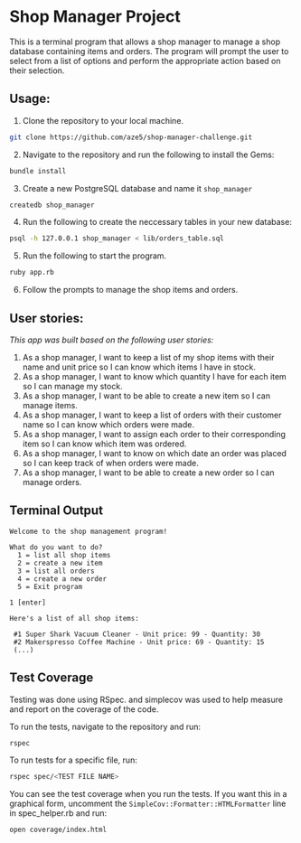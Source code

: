 Shop Manager Project
=================
This is a terminal program that allows a shop manager to manage a shop database containing items and orders. The program will prompt the user to select from a list of options and perform the appropriate action based on their selection.

Usage:
-------
1. Clone the repository to your local machine.
```bash
git clone https://github.com/aze5/shop-manager-challenge.git
```
2. Navigate to the repository and run the following to install the Gems:
```bash
bundle install
```
3. Create a new PostgreSQL database and name it `shop_manager`
```bash
createdb shop_manager
```
4. Run the following to create the neccessary tables in your new database:
```bash
psql -h 127.0.0.1 shop_manager < lib/orders_table.sql
```
5. Run the following to start the program.
```bash
ruby app.rb 
```
6. Follow the prompts to manage the shop items and orders.

User stories:
-------
_This app was built based on the following user stories:_
1. As a shop manager, I want to keep a list of my shop items with their name and unit price so I can know which items I have in stock.
2. As a shop manager, I want to know which quantity I have for each item so I can manage my stock.
3. As a shop manager, I want to be able to create a new item so I can manage items.
4. As a shop manager, I want to keep a list of orders with their customer name so I can know which orders were made.
5. As a shop manager, I want to assign each order to their corresponding item so I can know which item was ordered.
6. As a shop manager, I want to know on which date an order was placed so I can keep track of when orders were made.
7. As a shop manager, I want to be able to create a new order so I can manage orders.

Terminal Output
------
```
Welcome to the shop management program!

What do you want to do?
  1 = list all shop items
  2 = create a new item
  3 = list all orders
  4 = create a new order
  5 = Exit program

1 [enter]

Here's a list of all shop items:

 #1 Super Shark Vacuum Cleaner - Unit price: 99 - Quantity: 30
 #2 Makerspresso Coffee Machine - Unit price: 69 - Quantity: 15
 (...)
```


Test Coverage
----------------------
Testing was done using RSpec. and simplecov was used to help measure and report on the coverage of the code.

To run the tests, navigate to the repository and run:
```bash
rspec
```
To run tests for a specific file, run:
```bash
rspec spec/<TEST FILE NAME>
```

You can see the test coverage when you run the tests. If you want this in a graphical form, uncomment the `SimpleCov::Formatter::HTMLFormatter` line in spec_helper.rb and run:
```bash
open coverage/index.html
```
